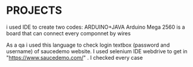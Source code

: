 # PROJECTS
i used IDE to create two codes: ARDUINO+JAVA
Arduino Mega 2560 is a board that can connect every componnet by wires  

As a qa i used this language to check login textbox (password and username) of saucedemo website.
I used selenium IDE webdrive to get in  "https://www.saucedemo.com/" .
I checked every case 
